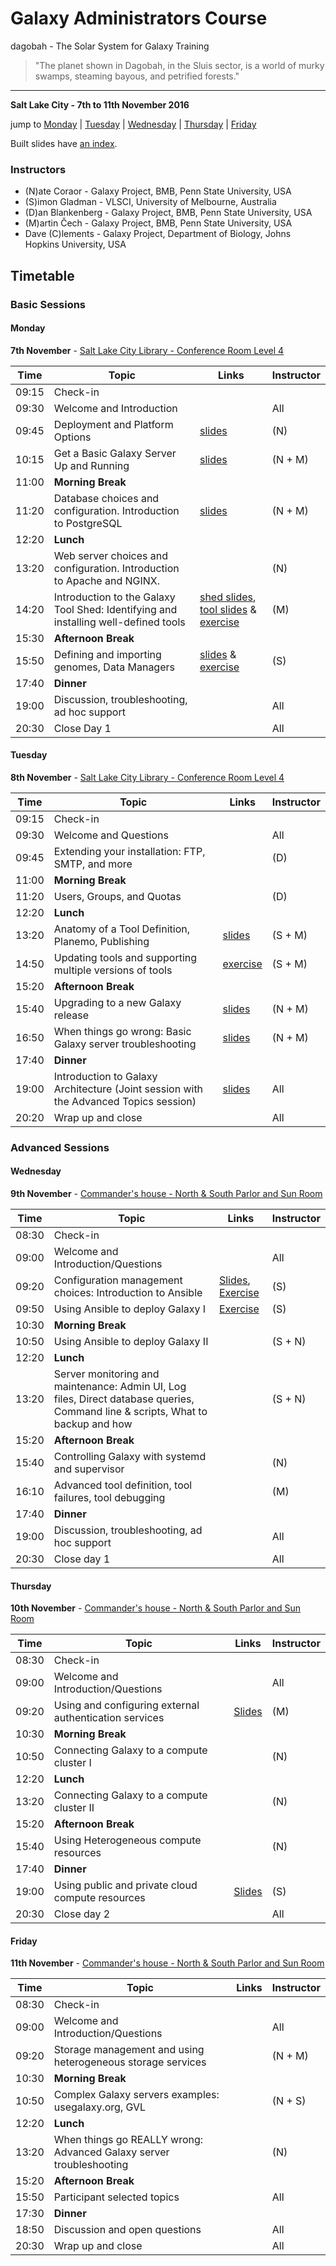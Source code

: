 # Galaxy Administrators Course

dagobah - The Solar System for Galaxy Training
> "The planet shown in Dagobah, in the Sluis sector, is a world of murky swamps, steaming bayous, and petrified forests."

---
**Salt Lake City - 7th to 11th November 2016**

jump to [Monday](#monday) | [Tuesday](#tuesday) | [Wednesday](#wednesday) | [Thursday](#thursday) | [Friday](#friday)

Built slides have [an index](https://martenson.github.io/dagobah-training/).

### Instructors

* (N)ate Coraor - Galaxy Project, BMB, Penn State University, USA
* (S)imon Gladman - VLSCI, University of Melbourne, Australia
* (D)an Blankenberg - Galaxy Project, BMB, Penn State University, USA
* (M)artin Čech - Galaxy Project, BMB, Penn State University, USA
* Dave (C)lements - Galaxy Project, Department of Biology, Johns Hopkins University, USA

## Timetable
### Basic Sessions
#### Monday
**7th November** - [Salt Lake City Library - Conference Room Level 4](http://www.slcpl.org/rooms/)

| **Time** | **Topic** | **Links** | **Instructor** |
| -------- | --------- | --------- | ----------- |
| 09:15 | Check-in |  |  |
| 09:30 | Welcome and Introduction |  | All |
| 09:45 | Deployment and Platform Options | [slides](https://martenson.github.io/dagobah-training/01-deployment-platforms/choices.html) | (N) |
| 10:15 | Get a Basic Galaxy Server Up and Running | [slides](https://martenson.github.io/dagobah-training/02-basic-server/get-galaxy.html) | (N + M) |
| 11:00 | **Morning Break** | | |
| 11:20 | Database choices and configuration. Introduction to PostgreSQL | [slides](https://martenson.github.io/dagobah-training/03-databases/databases.html) | (N + M) |
| 12:20 | **Lunch** | | |
| 13:20 | Web server choices and configuration. Introduction to Apache and NGINX. |  | (N) |
| 14:20 | Introduction to the Galaxy Tool Shed: Identifying and installing well-defined tools | [shed slides](https://martenson.github.io/dagobah-training/05-tool-shed/shed_intro.html), [tool slides](https://martenson.github.io/dagobah-training/05-tool-shed/tool_installation.html) & [exercise](https://martenson.github.io/dagobah-training/05-tool-shed/ex-tool-management.html)| (M) |
| 15:30 | **Afternoon Break** | | |
| 15:50 | Defining and importing genomes, Data Managers | [slides](https://martenson.github.io/dagobah-training/06-reference-genomes/reference_genomes.html) & [exercise](intro/06-reference-genomes/ex06_reference_genomes.md) | (S) |
| 17:40 | **Dinner** |  |  |
| 19:00 | Discussion, troubleshooting, ad hoc support |  | All |
| 20:30 | Close Day 1 | | All |

#### Tuesday
**8th November** - [Salt Lake City Library - Conference Room Level 4](http://www.slcpl.org/rooms/)

| **Time** | **Topic** | **Links** | **Instructor** |
| -------- | --------- | --------- | ----------- |
| 09:15 | Check-in |  |  |
| 09:30 | Welcome and Questions |  | All |
| 09:45 | Extending your installation: FTP, SMTP, and more|  | (D) |
| 11:00 | **Morning Break** | | |
| 11:20 | Users, Groups, and Quotas |  | (D) |
| 12:20 | **Lunch** | | |
| 13:20 | Anatomy of a Tool Definition, Planemo, Publishing | [slides](https://martenson.github.io/dagobah-training/09-tool-basics/tool-basics.html) | (S + M) |
| 14:50 | Updating tools and supporting multiple versions of tools | [exercise](https://martenson.github.io/dagobah-training/05-tool-shed/ex-advanced-tool-management.html) | (S + M) |
| 15:20 | **Afternoon Break** | | |
| 15:40 | Upgrading to a new Galaxy release | [slides](https://martenson.github.io/dagobah-training/10-upgrading-release/upgrading.html) | (N + M) |
| 16:50 | When things go wrong: Basic Galaxy server troubleshooting | [slides](https://martenson.github.io/dagobah-training/11-basic-troubleshooting/basic-troubleshooting.html) | (N + M) |
| 17:40 | **Dinner** |  |  |
| 19:00 | Introduction to Galaxy Architecture (Joint session with the Advanced Topics session) | [slides](https://martenson.github.io/dagobah-training/12-architecture/galaxy_architecture.html) | All |
| 20:20 | Wrap up and close | | All |

### Advanced Sessions

#### Wednesday
**9th November** - [Commander's house - North & South Parlor and Sun Room](http://www.universityguesthouse.com/Commanders-House/map#tab_2)

| **Time** | **Topic** | **Links** | **Instructor** |
| -------- | --------- | --------- | ----------- |
| 08:30 | Check-in  |  |  |
| 09:00 | Welcome and Introduction/Questions |  | All |
| 09:20 | Configuration management choices: Introduction to Ansible | [Slides](https://martenson.github.io/dagobah-training/001-ansible/ansible-introduction.html), [Exercise](https://github.com/martenson/dagobah-training/blob/master/advanced/001-ansible/ex1-intro-ansible.md) | (S) |
| 09:50 | Using Ansible to deploy Galaxy I |  [Exercise](https://github.com/martenson/dagobah-training/blob/master/advanced/001-ansible/ex2-galaxy-ansible.md)| (S) |
| 10:30 | **Morning Break** | | |
| 10:50 | Using Ansible to deploy Galaxy II |  | (S + N) |
| 12:20 | **Lunch** | | |
| 13:20 | Server monitoring and maintenance: Admin UI, Log files, Direct database queries, Command line & scripts, What to backup and how |  | (S + N) |
| 15:20 | **Afternoon Break** | | |
| 15:40 | Controlling Galaxy with systemd and supervisor |  | (N) |
| 16:10 | Advanced tool definition, tool failures, tool debugging |  | (M) |
| 17:40 | **Dinner** |  |  |
| 19:00 | Discussion, troubleshooting, ad hoc support |  | All |
| 20:30 | Close day 1 | | All |

#### Thursday
**10th November** - [Commander's house - North & South Parlor and Sun Room](http://www.universityguesthouse.com/Commanders-House/map#tab_2)

| **Time** | **Topic** | **Links** | **Instructor** |
| -------- | --------- | --------- | ----------- |
| 08:30 | Check-in |  |  |
| 09:00 | Welcome and Introduction/Questions |  | All |
| 09:20 | Using and configuring external authentication services | [Slides](https://martenson.github.io/dagobah-training/004-external-auth/external-auth.html) | (M) |
| 10:30 | **Morning Break** | | |
| 10:50 | Connecting Galaxy to a compute cluster I |  | (N) |
| 12:20 | **Lunch** | | |
| 13:20 | Connecting Galaxy to a compute cluster II |  | (N) |
| 15:20 | **Afternoon Break** | | |
| 15:40 | Using Heterogeneous compute resources |  | (N) |
| 17:40 | **Dinner** |  |  |
| 19:00 | Using public and private cloud compute resources | [Slides](https://github.com/martenson/dagobah-training/blob/master/docs/006-clouds/clouds.html) | (S) |
| 20:30 | Close day 2 | | All |

#### Friday
**11th November** - [Commander's house - North & South Parlor and Sun Room](http://www.universityguesthouse.com/Commanders-House/map#tab_2)

| **Time** | **Topic** | **Links** | **Instructor** |
| -------- | --------- | --------- | ----------- |
| 08:30 | Check-in |  |  |
| 09:00 | Welcome and Introduction/Questions |  | All |
| 09:20 | Storage management and using heterogeneous storage services |  | (N + M) |
| 10:30 | **Morning Break** | | |
| 10:50 | Complex Galaxy servers examples: usegalaxy.org, GVL |  | (N + S) |
| 12:20 | **Lunch** | | |
| 13:20 | When things go REALLY wrong: Advanced Galaxy server troubleshooting |  | (N) |
| 15:20 | **Afternoon Break** | | |
| 15:50 | Participant selected topics |  | All |
| 17:30 | **Dinner** |  |  |
| 18:50 | Discussion and open questions |  | All |
| 20:30 | Wrap up and close | | All |
